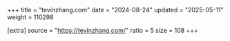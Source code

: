 +++
title = "tevinzhang.com"
date = "2024-08-24"
updated = "2025-05-11"
weight = 110298

[extra]
source = "https://tevinzhang.com/"
ratio = 5
size = 108
+++

